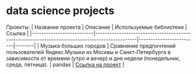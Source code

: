 # data science projects
Проекты:
| Название проекта         | Описание                                                                                       | Используемые библиотеки | Ссылка |
|--------------------------|-----------------------------------------------------------------------------------------------|-------------------------|--------|
| Музыка больших городов   | Сравнение предпочтений пользователей Яндекс.Музыки из Москвы и Санкт-Петербурга в зависимости от времени (утро и вечер) и дня недели (понедельник, среда, пятница). | pandas                  | [Ссылка на проект](https://example.com) |

